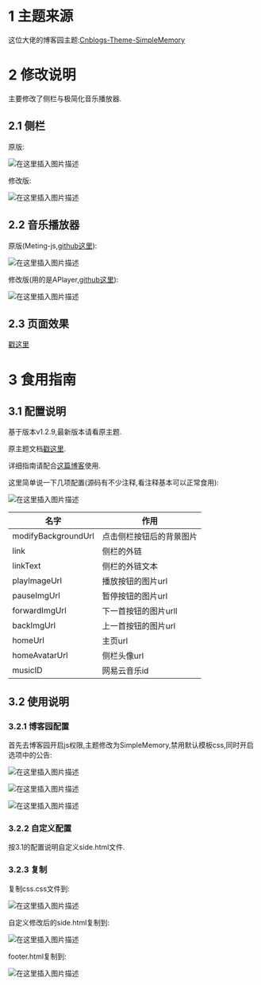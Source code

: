 # 1 主题来源
这位大佬的博客园主题:[Cnblogs-Theme-SimpleMemory](https://github.com/BNDong/Cnblogs-Theme-SimpleMemory)
# 2 修改说明
主要修改了侧栏与极简化音乐播放器.
## 2.1 侧栏
原版:

![在这里插入图片描述](https://img-blog.csdnimg.cn/20200419000442305.gif)

修改版:

![在这里插入图片描述](https://img-blog.csdnimg.cn/20200419000608549.gif)

## 2.2 音乐播放器
原版(Meting-js,[github这里](https://github.com/metowolf/MetingJS)):

![在这里插入图片描述](https://img-blog.csdnimg.cn/20200419000953342.gif)

修改版(用的是APlayer,[github这里](https://github.com/MoePlayer/APlayer)):

![在这里插入图片描述](https://img-blog.csdnimg.cn/20200419001143462.gif)

## 2.3 页面效果
[戳这里](https://www.cnblogs.com/6b7b5fc3)

# 3 食用指南
## 3.1 配置说明
基于版本v1.2.9,最新版本请看原主题.

原主题文档[戳这里](https://bndong.github.io/Cnblogs-Theme-SimpleMemory/v1.1/#/).

详细指南请配合[这篇博客](https://www.cnblogs.com/6b7b5fc3/p/12729633.html)使用.

这里简单说一下几项配置(源码有不少注释,看注释基本可以正常食用):

![在这里插入图片描述](https://img-blog.csdnimg.cn/20200419002759231.png)

|名字|作用|
|-|-|
|modifyBackgroundUrl|点击侧栏按钮后的背景图片|
|link|侧栏的外链|
|linkText|侧栏的外链文本|
|playImageUrl|播放按钮的图片url|
|pauseImgUrl|暂停按钮的图片url|
|forwardImgUrl|下一首按钮的图片urll|
|backImgUrl|上一首按钮的图片url|
|homeUrl|主页url|
|homeAvatarUrl|侧栏头像url|
|musicID|网易云音乐id|

## 3.2 使用说明
### 3.2.1 博客园配置
首先去博客园开启js权限,主题修改为SimpleMemory,禁用默认模板css,同时开启选项中的公告:

![在这里插入图片描述](https://img-blog.csdnimg.cn/20200416230427500.png)

![在这里插入图片描述](https://img-blog.csdnimg.cn/20200416230502588.png)

![在这里插入图片描述](https://img-blog.csdnimg.cn/20200416230543224.png)

### 3.2.2 自定义配置
按3.1的配置说明自定义side.html文件.
### 3.2.3 复制
复制css.css文件到:

![在这里插入图片描述](https://img-blog.csdnimg.cn/20200419001856878.png)

自定义修改后的side.html复制到:

![在这里插入图片描述](https://img-blog.csdnimg.cn/20200419001928126.png)

footer.html复制到:

![在这里插入图片描述](https://img-blog.csdnimg.cn/2020041900194338.png)





